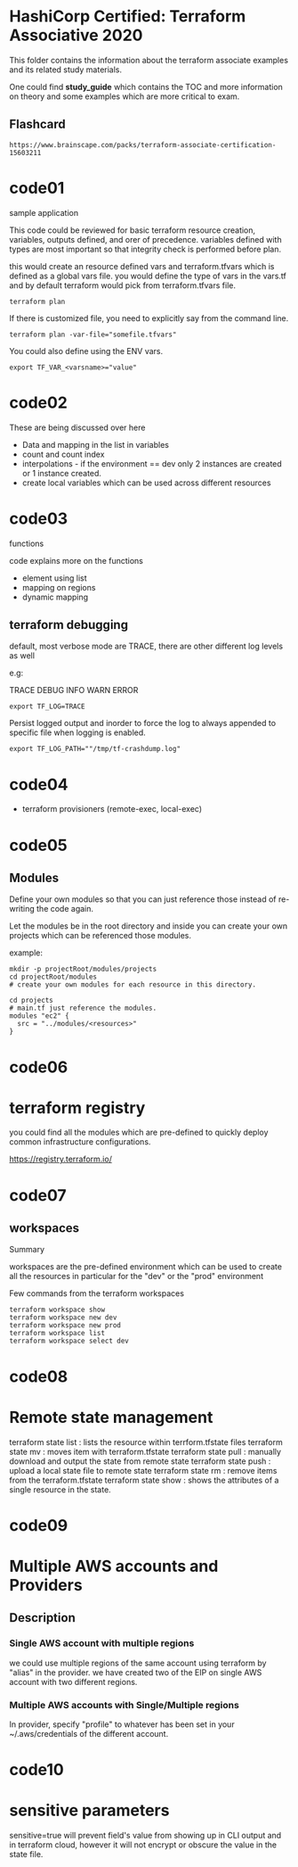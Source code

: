 # HashiCorp Certified: Terraform Associative 2020

This folder contains the information about the terraform associate examples and its related study materials.

One could find **study_guide** which contains the TOC and more information on theory and some examples which are more critical to exam.

## Flashcard
```
https://www.brainscape.com/packs/terraform-associate-certification-15603211
```


# code01
sample application

This code could be reviewed for basic terraform resource creation, variables, outputs defined, and orer of precedence. variables defined with types are most important so that integrity check is performed before plan.

this would create an resource defined vars and terraform.tfvars which is defined as a global vars file. you would define the type of vars in the vars.tf and by default terraform would pick from terraform.tfvars file.

```
terraform plan
```

If there is customized file, you need to explicitly say from the command line.

```
terraform plan -var-file="somefile.tfvars"
```

You could also define using the ENV vars.

```
export TF_VAR_<varsname>="value"
```

# code02

These are being discussed over here

- Data and mapping in the list in variables
- count and count index
- interpolations - if the environment == dev only 2 instances are created or 1 instance created.
- create local variables which can be used across different resources


# code03
functions

code explains more on the functions

- element using list
- mapping on regions
- dynamic mapping

## terraform debugging

default, most verbose mode are TRACE,  there are other different log levels as well

e.g: 

TRACE
DEBUG
INFO
WARN
ERROR

```
export TF_LOG=TRACE
```
Persist logged output and inorder to force the log to always appended to specific file when logging is enabled.

```
export TF_LOG_PATH=""/tmp/tf-crashdump.log"
```
# code04

- terraform provisioners (remote-exec, local-exec)


# code05

## Modules

Define your own modules so that you can just reference those instead of re-writing the code again.

Let the modules be in the root directory and inside you can create your own projects which can be referenced those modules.

example:

```
mkdir -p projectRoot/modules/projects
cd projectRoot/modules
# create your own modules for each resource in this directory.

cd projects
# main.tf just reference the modules.
modules "ec2" {
  src = "../modules/<resources>"
}
```

# code06

# terraform registry

you could find all the modules which are pre-defined to quickly deploy common infrastructure configurations.

https://registry.terraform.io/

# code07

## workspaces

Summary

workspaces are the pre-defined environment which can be used to create all the resources in particular for the "dev" or the "prod" environment

Few commands from the terraform workspaces

```
terraform workspace show
terraform workspace new dev
terraform workspace new prod
terraform workspace list
terraform workspace select dev
```

# code08

# Remote state management

terraform state list :  lists the resource within terrform.tfstate files
terraform state mv  : moves item with terraform.tfstate
terraform state pull : manually download and output the state from remote state
terraform state push : upload a local state file to remote state
terraform state rm : remove items from the terraform.tfstate
terraform state show : shows the attributes of a single resource in the state.

# code09

# Multiple AWS accounts and Providers

## Description

### Single AWS account with multiple regions

we could use multiple regions of the same account using terraform by "alias" in the provider.
we have created two of the EIP on single AWS account with two different regions.

### Multiple AWS accounts with Single/Multiple regions
In provider, specify "profile" to whatever has been set in your ~/.aws/credentials of the different account.

# code10

# sensitive parameters

sensitive=true will prevent field's value from showing up in CLI output and in terraform cloud, however it will not encrypt or obscure the value in the state file.
